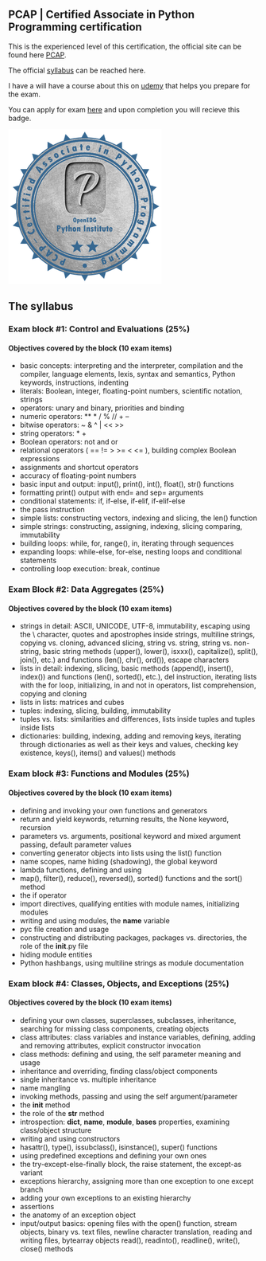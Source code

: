 ## PCAP | Certified Associate in Python Programming certification

This is the experienced level of this certification, the official site can be found here [PCAP](https://pythoninstitute.org/certification/pcap-certification-associate/).

The official [syllabus](https://pythoninstitute.org/certification/pcap-certification-associate/pcap-exam-syllabus/) can be reached here.

I have a will have a course about this on [udemy](https://www.udemy.com) that helps you prepare for the exam.

You can apply for exam [here](https://edube.org/registration) and upon completion you will recieve this badge.

![PCAP.PNG](/pics/PCAP.PNG)

## The syllabus

### Exam block #1: Control and Evaluations (25%)

#### Objectives covered by the block (10 exam items)
- basic concepts: interpreting and the interpreter, compilation and the compiler, language elements, lexis, syntax and semantics, Python keywords, instructions, indenting
- literals: Boolean, integer, floating-point numbers, scientific notation, strings
- operators: unary and binary, priorities and binding
- numeric operators: ** * / % // + –
- bitwise operators: ~ & ^ | << >>
- string operators: * +
- Boolean operators: not and or
- relational operators ( == != > >= < <= ), building complex Boolean expressions
- assignments and shortcut operators
- accuracy of floating-point numbers
- basic input and output: input(), print(), int(), float(), str() functions
- formatting print() output with end= and sep= arguments
- conditional statements: if, if-else, if-elif, if-elif-else
- the pass instruction
- simple lists: constructing vectors, indexing and slicing, the len() function
- simple strings: constructing, assigning, indexing, slicing comparing, immutability
- building loops: while, for, range(), in, iterating through sequences
- expanding loops: while-else, for-else, nesting loops and conditional statements
- controlling loop execution: break, continue

### Exam Block #2: Data Aggregates (25%)

#### Objectives covered by the block (10 exam items)
- strings in detail: ASCII, UNICODE, UTF-8, immutability, escaping using the \ character, quotes and apostrophes inside strings, multiline strings, copying vs. cloning, advanced slicing, string vs. string, string vs. non-string, basic string methods (upper(), lower(), isxxx(), capitalize(), split(), join(), etc.) and functions (len(), chr(), ord()), escape characters
- lists in detail: indexing, slicing, basic methods (append(), insert(), index()) and functions (len(), sorted(), etc.), del instruction, iterating lists with the for loop, initializing, in and not in operators, list comprehension, copying and cloning
- lists in lists: matrices and cubes
- tuples: indexing, slicing, building, immutability
- tuples vs. lists: similarities and differences, lists inside tuples and tuples inside lists
- dictionaries: building, indexing, adding and removing keys, iterating through dictionaries as well as their keys and values, checking key existence, keys(), items() and values() methods

### Exam block #3: Functions and Modules (25%)

#### Objectives covered by the block (10 exam items)
- defining and invoking your own functions and generators
- return and yield keywords, returning results, the None keyword, recursion
- parameters vs. arguments, positional keyword and mixed argument passing, default parameter values
- converting generator objects into lists using the list() function
- name scopes, name hiding (shadowing), the global keyword
- lambda functions, defining and using
- map(), filter(), reduce(), reversed(), sorted() functions and the sort() method
- the if operator
- import directives, qualifying entities with module names, initializing modules
- writing and using modules, the __name__ variable
- pyc file creation and usage
- constructing and distributing packages, packages vs. directories, the role of the __init__.py file
- hiding module entities
- Python hashbangs, using multiline strings as module documentation

### Exam block #4: Classes, Objects, and Exceptions (25%)

#### Objectives covered by the block (10 exam items)
- defining your own classes, superclasses, subclasses, inheritance, searching for missing class components, creating objects
- class attributes: class variables and instance variables, defining, adding and removing attributes, explicit constructor invocation
- class methods: defining and using, the self parameter meaning and usage
- inheritance and overriding, finding class/object components
- single inheritance vs. multiple inheritance
- name mangling
- invoking methods, passing and using the self argument/parameter
- the __init__ method
- the role of the __str__ method
- introspection: __dict__, __name__, __module__, __bases__ properties, examining class/object structure
- writing and using constructors
- hasattr(), type(), issubclass(), isinstance(), super() functions
- using predefined exceptions and defining your own ones
- the try-except-else-finally block, the raise statement, the except-as variant
- exceptions hierarchy, assigning more than one exception to one except branch
- adding your own exceptions to an existing hierarchy
- assertions
- the anatomy of an exception object
- input/output basics: opening files with the open() function, stream objects, binary vs. text files, newline character translation, reading and writing files, bytearray objects
    read(), readinto(), readline(), write(), close() methods

